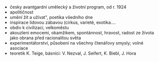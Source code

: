 - česky avantgardní umělecký a životní program, od r. 1924
- apolitičnost
- umění žít a užívat", poetika všedního dne
- inspirace lidovou zábavou (cirkus, varieté, exotika....
- obdiv k civilizaci, velkoměstu
- akouzleni emocemi, okamžikem, spontánnost, hravost, radost ze života jako obrana před racionalitou světa
- experimentátorství, působení na všechny čtenářovy smysly; volné asociace
- teoretik K. Teige, básníci: V. Nezval, J. Seifert, K. Biebl, J. Hora